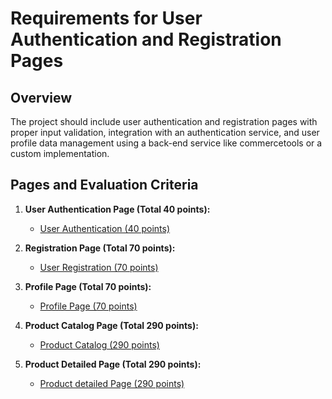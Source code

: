 # Requirements for User Authentication and Registration Pages

## Overview

The project should include user authentication and registration pages with proper input validation, integration with an authentication service, and user profile data management using a back-end service like commercetools or a custom implementation.

## Pages and Evaluation Criteria

1. **User Authentication Page (Total 40 points):**
    - [User Authentication (40 points)](./Login/)

2. **Registration Page (Total 70 points):**
    - [User Registration (70 points)](./Registration/)

3. **Profile Page (Total 70 points):**
    - [Profile Page (70 points)](./Profile/)

4. **Product Catalog Page (Total 290 points):**
    - [Product Catalog (290 points)](./Catalog/)

4. **Product Detailed Page (Total 290 points):**
    - [Product detailed Page (290 points)](./Product/)